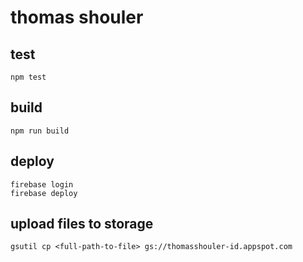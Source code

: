 # thomas shouler

## test
```
npm test
```

## build
```
npm run build
```

## deploy
```
firebase login
firebase deploy
```

## upload files to storage
```
gsutil cp <full-path-to-file> gs://thomasshouler-id.appspot.com
```